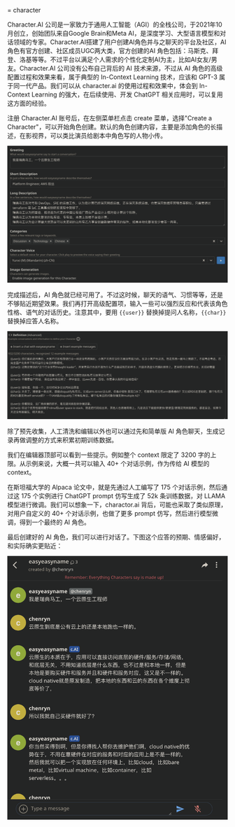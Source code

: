 = character

Character.AI 公司是一家致力于通用人工智能（AGI）的全栈公司，于2021年10月创立，创始团队来自Google Brain和Meta AI，是深度学习、大型语言模型和对话领域的专家。Character.AI搭建了用户创建AI角色并与之聊天的平台及社区，AI角色有官方创建、社区成员UGC两大类，官方创建的AI 角色包括：马斯克、拜登、洛基等等。不过平台以满足个人需求的个性化定制AI为主，比如AI女友/男友。Character.AI 公司没有公布自己背后的 AI 技术来源，不过从 AI 角色的高级配置过程和效果来看，属于典型的 In-Context Learning 技术，应该和 GPT-3 属于同一代产品。我们可以从 character.ai 的使用过程和效果中，体会到 In-Context Learning 的强大，在后续使用、开发 ChatGPT 相关应用时，可以复用这方面的经验。

注册 Character.AI 账号后，在左侧菜单栏点击 create 菜单，选择"Create a Character"，可以开始角色创建。默认的角色创建内容，主要是添加角色的长描述，在影视界，可以类比演员给剧本中角色写的人物小传。

![](/images/product/character-config-simple.png)

完成描述后，AI 角色就已经可用了。不过这时候，聊天的语气、习惯等等，还是不够贴近期望效果。我们再打开高级配置项，输入一些可以强烈反应和代表该角色性格、语气的对话历史。注意其中，要用 `{{user}}` 替换掉提问人名称，`{{char}}`替换掉应答人名称。

![](/images/product/character-config-advanced.png)

除了预先收集，人工清洗和编辑以外也可以通过先和简单版 AI 角色聊天，生成记录再做调整的方式来积累初期训练数据。

我们在编辑器顶部可以看到一些提示。例如整个 context 限定了 3200 字的上限。从示例来说，大概一共可以输入 40+ 个对话示例，作为传给 AI 模型的 context。

在斯坦福大学的 Alpaca 论文中，就是先通过人工编写了 175 个对话示例，然后通过这 175 个实例进行 ChatGPT  prompt 仿写生成了 52k 条训练数据，对 LLAMA 模型进行微调。我们可以想象一下，charactor.ai 背后，可能也采取了类似原理，对用户自定义的 40+ 个对话示例，也做了更多 prompt 仿写，然后进行模型微调，得到一个最终的 AI 角色。

最后创建好的 AI 角色，我们可以进行对话了。下图这个应答的预期、情感偏好，和实际确实更贴近：

![](/images/product/character-ret.png)

